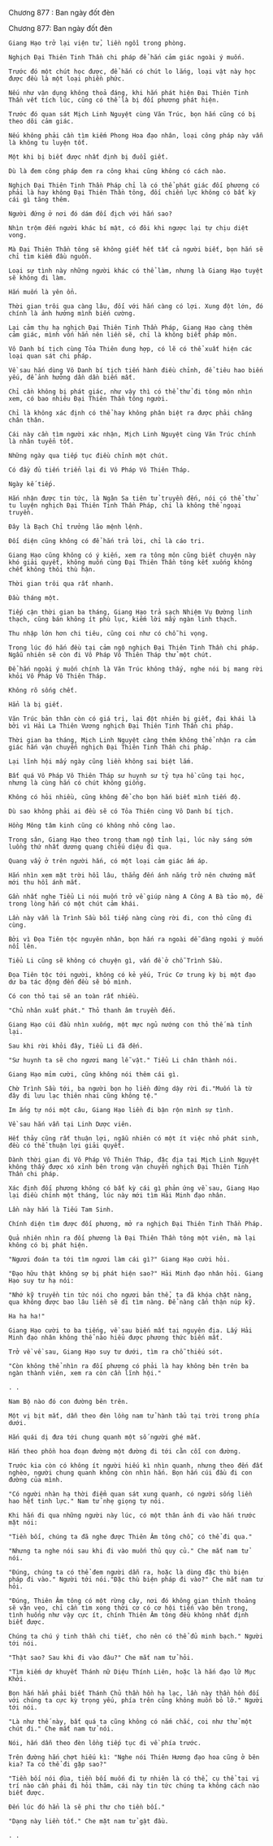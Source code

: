 




Chương 877 : Ban ngày đốt đèn


Chương 877: Ban ngày đốt đèn

	Giang Hạo trở lại viện tử, liền ngồi trong phòng.

	Nghịch Đại Thiên Tinh Thần chi pháp để hắn cảm giác ngoài ý muốn.

	Trước đó một chút học được, để hắn có chút lo lắng, loại vật này học được đều là một loại phiền phức.

	Nếu như vận dụng không thoả đáng, khi hắn phát hiện Đại Thiên Tinh Thần vết tích lúc, cũng có thể là bị đối phương phát hiện.

	Trước đó quan sát Mịch Linh Nguyệt cùng Văn Trúc, bọn hắn cũng có bị theo dõi cảm giác.

	Nếu không phải cần tìm kiếm Phong Hoa đạo nhân, loại công pháp này vẫn là không tu luyện tốt.

	Một khi bị biết được nhất định bị đuổi giết.

	Dù là đem công pháp đem ra công khai cũng không có cách nào.

	Nghịch Đại Thiên Tinh Thần Pháp chỉ là có thể phát giác đối phương có phải là hay không Đại Thiên Thần tông, đối chiến lực không có bất kỳ cái gì tăng thêm.

	Người đứng ở nơi đó dám đối địch với hắn sao?

	Nhìn trộm đến người khác bí mật, có đôi khi ngược lại tự chịu diệt vong.

	Mà Đại Thiên Thần tông sẽ không giết hết tất cả người biết, bọn hắn sẽ chỉ tìm kiếm đầu nguồn.

	Loại sự tình này những người khác có thể làm, nhưng là Giang Hạo tuyệt sẽ không đi làm.

	Hắn muốn là yên ổn.

	Thời gian trôi qua càng lâu, đối với hắn càng có lợi. Xung đột lớn, đó chính là ảnh hưởng mình biến cường.

	Lại cảm thụ hạ nghịch Đại Thiên Tinh Thần Pháp, Giang Hạo càng thêm cảm giác, mình vốn hẳn nên liền sẽ, chỉ là không biết pháp môn.

	Vô Danh bí tịch cùng Tỏa Thiên dung hợp, có lẽ có thể xuất hiện các loại quan sát chi pháp.

	Về sau hắn dùng Vô Danh bí tịch tiến hành điều chỉnh, để tiêu hao biến yếu, để ảnh hưởng dần dần biến mất.

	Chỉ cần không bị phát giác, như vậy thì có thể thử đi tông môn nhìn xem, có bao nhiêu Đại Thiên Thần tông người.

	Chỉ là không xác định có thể hay không phân biệt ra được phải chăng chân thân.

	Cái này cần tìm người xác nhận, Mịch Linh Nguyệt cùng Văn Trúc chính là nhân tuyển tốt.

	Những ngày qua tiếp tục điều chỉnh một chút.

	Có đầy đủ tiến triển lại đi Vô Pháp Vô Thiên Tháp.

	Ngày kế tiếp.

	Hắn nhận được tin tức, là Ngân Sa tiên tử truyền đến, nói có thể thử tu luyện nghịch Đại Thiên Tinh Thần Pháp, chỉ là không thể ngoại truyền.

	Đây là Bạch Chỉ trưởng lão mệnh lệnh.

	Đối diện cũng không có để hắn trả lời, chỉ là cáo tri.

	Giang Hạo cũng không có ý kiến, xem ra tông môn cũng biết chuyện này khó giải quyết, không muốn cùng Đại Thiên Thần tông kết xuống không chết không thôi thù hận.

	Thời gian trôi qua rất nhanh.

	Đầu tháng một.

	Tiếp cận thời gian ba tháng, Giang Hạo trả sạch Nhiệm Vụ Đường linh thạch, cũng bán không ít phù lục, kiếm lời mấy ngàn linh thạch.

	Thu nhập lớn hơn chi tiêu, cũng coi như có chỗ hi vọng.

	Trong lúc đó hắn đều tại cảm ngộ nghịch Đại Thiên Tinh Thần chi pháp. Ngẫu nhiên sẽ còn đi Vô Pháp Vô Thiên Tháp thử một chút.

	Để hắn ngoài ý muốn chính là Văn Trúc không thấy, nghe nói bị mang rời khỏi Vô Pháp Vô Thiên Tháp.

	Không rõ sống chết.

	Hẳn là bị giết.

	Văn Trúc bản thân còn có giá trị, lại đột nhiên bị giết, đại khái là bởi vì Hải La Thiên Vương nghịch Đại Thiên Tinh Thần chi pháp.

	Thời gian ba tháng, Mịch Linh Nguyệt càng thêm không thể nhận ra cảm giác hắn vận chuyển nghịch Đại Thiên Tinh Thần chi pháp.

	Lại lĩnh hội mấy ngày cũng liền không sai biệt lắm.

	Bất quá Vô Pháp Vô Thiên Tháp sư huynh sư tỷ tựa hồ cũng tại học, nhưng là cùng hắn có chút không giống.

	Không có hỏi nhiều, cũng không để cho bọn hắn biết mình tiến độ.

	Dù sao không phải ai đều sẽ có Tỏa Thiên cùng Vô Danh bí tịch.

	Hồng Mông tâm kinh cũng có không nhỏ công lao.

	Trong sân, Giang Hạo theo trong tham ngộ tỉnh lại, lúc này sáng sớm luồng thứ nhất dương quang chiếu diệu đi qua.

	Quang vẩy ở trên người hắn, có một loại cảm giác ấm áp.

	Hắn nhìn xem mặt trời hồi lâu, thẳng đến ánh nắng trở nên chướng mắt mới thu hồi ánh mắt.

	Gần nhất nghe Tiểu Li nói muốn trở về giúp nàng A Công A Bà tảo mộ, để trong lòng hắn có một chút cảm khái.

	Lần này vẫn là Trình Sầu bồi tiếp nàng cùng rời đi, con thỏ cũng đi cùng.

	Bởi vì Đọa Tiên tộc nguyên nhân, bọn hắn ra ngoài dễ dàng ngoài ý muốn nổi lên.

	Tiểu Li cũng sẽ không có chuyện gì, vấn đề ở chỗ Trình Sầu.

	Đọa Tiên tộc tới người, không có kẻ yếu, Trúc Cơ trung kỳ bị một đạo dư ba tác động đến đều sẽ bỏ mình.

	Có con thỏ tại sẽ an toàn rất nhiều.

	"Chủ nhân xuất phát." Thỏ thanh âm truyền đến.

	Giang Hạo cúi đầu nhìn xuống, một mực ngủ nướng con thỏ thế mà tỉnh lại.

	Sau khi rời khỏi đây, Tiểu Li đã đến.

	"Sư huynh ta sẽ cho ngươi mang lễ vật." Tiểu Li chân thành nói.

	Giang Hạo mỉm cười, cũng không nói thêm cái gì.

	Chờ Trình Sầu tới, ba người bọn họ liền đứng dậy rời đi."Muốn là từ đây đi lưu lạc thiên nhai cũng không tệ."

	Im ắng tự nói một câu, Giang Hạo liền đi bận rộn mình sự tình.

	Về sau hắn vẫn tại Linh Dược viên.

	Hết thảy cũng rất thuận lợi, ngẫu nhiên có một ít việc nhỏ phát sinh, đều có thể thuận lợi giải quyết.

	Dành thời gian đi Vô Pháp Vô Thiên Tháp, đặc địa tại Mịch Linh Nguyệt không thấy được xó xỉnh bên trong vận chuyển nghịch Đại Thiên Tinh Thần chi pháp.

	Xác định đối phương không có bất kỳ cái gì phản ứng về sau, Giang Hạo lại điều chỉnh một tháng, lúc này mới tìm Hải Minh đạo nhân.

	Lần này hắn là Tiếu Tam Sinh.

	Chính diện tìm được đối phương, mở ra nghịch Đại Thiên Tinh Thần Pháp.

	Quả nhiên nhìn ra đối phương là Đại Thiên Thần tông một viên, mà lại không có bị phát hiện.

	"Ngươi đoán ta tới tìm ngươi làm cái gì?" Giang Hạo cười hỏi.

	"Đạo hữu thật không sợ bị phát hiện sao?" Hải Minh đạo nhân hỏi. Giang Hạo suy tư hạ nói:

	"Nhớ kỹ truyền tin tức nói cho ngươi bản thể, ta đã khóa chặt nàng, qua không được bao lâu liền sẽ đi tìm nàng. Để nàng cẩn thận núp kỹ.

	Ha ha ha!"

	Giang Hạo cười to ba tiếng, về sau biến mất tại nguyên địa. Lấy Hải Minh đạo nhân không thể nào hiểu được phương thức biến mất.

	Trở về về sau, Giang Hạo suy tư dưới, tìm ra chỗ thiếu sót.

	"Còn không thể nhìn ra đối phương có phải là hay không bên trên ba ngàn thành viên, xem ra còn cần lĩnh hội."

	. .

	Nam Bộ nào đó con đường bên trên.

	Một vị bịt mắt, dẫn theo đèn lồng nam tử hành tẩu tại trời trong phía dưới.

	Hắn quái dị đưa tới chung quanh một số người ghé mắt.

	Hắn theo phồn hoa đoạn đường một đường đi tới cằn cỗi con đường.

	Trước kia còn có không ít người hiếu kì nhìn quanh, nhưng theo đến đất nghèo, người chung quanh không còn nhìn hắn. Bọn hắn cúi đầu đi con đường của mình.

	"Có người nhàn hạ thời điểm quan sát xung quanh, có người sống liền hao hết tinh lực." Nam tử nhẹ giọng tự nói.

	Khi hắn đi qua những người này lúc, có một thân ảnh đi vào hắn trước mặt nói:

	"Tiền bối, chúng ta đã nghe được Thiên Âm tông chỗ, có thể đi qua."

	"Nhưng ta nghe nói sau khi đi vào muốn thủ quy củ." Che mắt nam tử nói.

	"Đúng, chúng ta có thể đem người dẫn ra, hoặc là dùng đặc thù biện pháp đi vào." Người tới nói."Đặc thù biện pháp đi vào?" Che mắt nam tử hỏi.

	"Đúng, Thiên Âm tông có một rừng cây, nơi đó không gian thỉnh thoảng sẽ vặn vẹo, chỉ cần tìm xong thời cơ có cơ hội tiến vào bên trong, tình huống như vậy cực ít, chính Thiên Âm tông đều không nhất định biết được.

	Chúng ta chú ý tinh thần chi tiết, cho nên có thể đủ minh bạch." Người tới nói.

	"Thật sao? Sau khi đi vào đâu?" Che mắt nam tử hỏi.

	"Tìm kiếm dự khuyết Thánh nữ Diệu Thính Liên, hoặc là hắn đạo lữ Mục Khởi.

	Bọn hắn hẳn phải biết Thánh Chủ thần hồn hạ lạc, lần này thần hồn đối với chúng ta cực kỳ trọng yếu, phía trên cũng không muốn bỏ lỡ." Người tới nói.

	"Là như thế này, bất quá ta cũng không có nắm chắc, coi như thử một chút đi." Che mắt nam tử nói.

	Nói, hắn dẫn theo đèn lồng tiếp tục đi về phía trước.

	Trên đường hắn chợt hiếu kì: "Nghe nói Thiên Hương đạo hoa cũng ở bên kia? Ta có thể đi gặp sao?"

	"Tiền bối nói đùa, tiền bối muốn đi tự nhiên là có thể, cụ thể tại vị trí nào cần phải đi hỏi thăm, cái này tin tức chúng ta không cách nào biết được.

	Đến lúc đó hẳn là sẽ phi thư cho tiền bối."

	"Dạng này liền tốt." Che mặt nam tử gật đầu.

	. .




